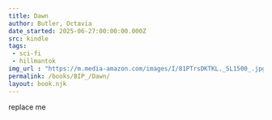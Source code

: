 ```yaml
---
title: Dawn
author: Butler, Octavia
date_started: 2025-06-27:00:00:00.000Z
src: kindle
tags: 
 - sci-fi 
 - hillmantok
img_url : "https://m.media-amazon.com/images/I/81PTrsDKTKL._SL1500_.jpg"
permalink: /books/BIP_/Dawn/
layout: book.njk
---
```

replace me
